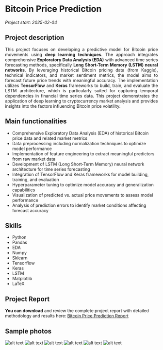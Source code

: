 # Bitcoin Price Prediction

*Project start: 2025-02-04*

## Project description
<div style="text-align: justify">
This project focuses on developing a predictive model for Bitcoin price movements using <strong>deep learning techniques</strong>. The approach integrates comprehensive <strong>Exploratory Data Analysis (EDA)</strong> with advanced time series forecasting methods, specifically <strong>Long Short-Term Memory (LSTM) neural networks</strong>. By leveraging historical Bitcoin pricing data (from Kaggle), technical indicators, and market sentiment metrics, the model aims to forecast future price trends with meaningful accuracy. The implementation utilizes <strong>TensorFlow</strong> and <strong>Keras</strong> frameworks to build, train, and evaluate the LSTM architecture, which is particularly suited for capturing temporal dependencies in financial time series data. This project demonstrates the application of deep learning to cryptocurrency market analysis and provides insights into the factors influencing Bitcoin price volatility.
</div>

## Main functionalities
<ul>
  <li>Comprehensive Exploratory Data Analysis (EDA) of historical Bitcoin price data and related market metrics</li>
  <li>Data preprocessing including normalization techniques to optimize model performance</li>
  <li>Implementation of feature engineering to extract meaningful predictors from raw market data</li>
  <li>Development of LSTM (Long Short-Term Memory) neural network architecture for time series forecasting</li>
  <li>Integration of TensorFlow and Keras frameworks for model building, training, and evaluation</li>
  <li>Hyperparameter tuning to optimize model accuracy and generalization capabilities</li>
  <li>Visualization of predicted vs. actual price movements to assess model performance</li>
  <li>Analysis of prediction errors to identify market conditions affecting forecast accuracy</li>
</ul>

## Skills
<ul>
  <li>Python</li>
  <li>Pandas</li>
  <li>EDA</li>
  <li>Numpy</li>
  <li>Sklearn</li>
  <li>Tensorflow</li>
  <li>Keras</li>
  <li>LSTM</li>
  <li>Matplotlib</li> 
  <li>LaTeX</li>
</ul>

## Project Report
<strong>You can download</strong> and review the complete project report with detailed methodology and results here: [Bitcoin Price Prediction Report](Bitcoin_Prediction_Report.pdf)


## Sample photos 
![alt text](data/corr_mat.png)
![alt text](data/outliers.png)
![alt text](data/normalization.png)
![alt text](data/lstm_architecture.png)
![alt text](data/training.png)
![alt text](data/result.png)





